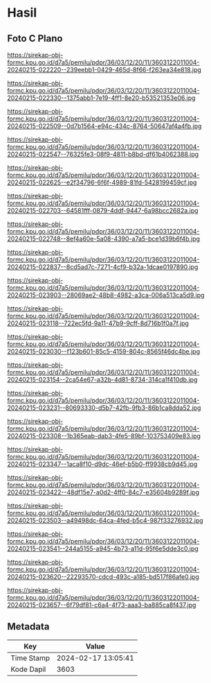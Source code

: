 # Hasil

## Foto C Plano

https://sirekap-obj-formc.kpu.go.id/d7a5/pemilu/pdpr/36/03/12/20/11/3603122011004-20240215-022220--239eebb1-0429-465d-8f66-f263ea34e818.jpg

https://sirekap-obj-formc.kpu.go.id/d7a5/pemilu/pdpr/36/03/12/20/11/3603122011004-20240215-022330--1375abb1-7e19-4ff1-8e20-b53521353e06.jpg

https://sirekap-obj-formc.kpu.go.id/d7a5/pemilu/pdpr/36/03/12/20/11/3603122011004-20240215-022509--0d7b1564-e94c-434c-8764-50647af4a4fb.jpg

https://sirekap-obj-formc.kpu.go.id/d7a5/pemilu/pdpr/36/03/12/20/11/3603122011004-20240215-022547--76325fe3-08f9-4811-b8bd-df61b4062388.jpg

https://sirekap-obj-formc.kpu.go.id/d7a5/pemilu/pdpr/36/03/12/20/11/3603122011004-20240215-022625--e2f34796-6f6f-4989-81fd-5428199459cf.jpg

https://sirekap-obj-formc.kpu.go.id/d7a5/pemilu/pdpr/36/03/12/20/11/3603122011004-20240215-022703--64581fff-0879-4ddf-9447-6a98bcc2682a.jpg

https://sirekap-obj-formc.kpu.go.id/d7a5/pemilu/pdpr/36/03/12/20/11/3603122011004-20240215-022748--8ef4a60e-5a08-4390-a7a5-bce1d39b6f4b.jpg

https://sirekap-obj-formc.kpu.go.id/d7a5/pemilu/pdpr/36/03/12/20/11/3603122011004-20240215-022837--8cd5ad7c-7271-4cf9-b32a-1dcae0197890.jpg

https://sirekap-obj-formc.kpu.go.id/d7a5/pemilu/pdpr/36/03/12/20/11/3603122011004-20240215-023903--28069ae2-48b8-4982-a3ca-006a513ca5d9.jpg

https://sirekap-obj-formc.kpu.go.id/d7a5/pemilu/pdpr/36/03/12/20/11/3603122011004-20240215-023118--722ec5fd-9a11-47b9-9cff-8d716b1f0a7f.jpg

https://sirekap-obj-formc.kpu.go.id/d7a5/pemilu/pdpr/36/03/12/20/11/3603122011004-20240215-023030--f123b601-85c5-4159-804c-8565f46dc4be.jpg

https://sirekap-obj-formc.kpu.go.id/d7a5/pemilu/pdpr/36/03/12/20/11/3603122011004-20240215-023154--2ca54e67-a32b-4d81-8734-314ca1f410db.jpg

https://sirekap-obj-formc.kpu.go.id/d7a5/pemilu/pdpr/36/03/12/20/11/3603122011004-20240215-023231--80693330-d5b7-42fb-9fb3-86b1ca8dda52.jpg

https://sirekap-obj-formc.kpu.go.id/d7a5/pemilu/pdpr/36/03/12/20/11/3603122011004-20240215-023308--1b365eab-dab3-4fe5-89bf-103753409e83.jpg

https://sirekap-obj-formc.kpu.go.id/d7a5/pemilu/pdpr/36/03/12/20/11/3603122011004-20240215-023347--1aca8f10-d9dc-46ef-b5b0-ff9938cb9d45.jpg

https://sirekap-obj-formc.kpu.go.id/d7a5/pemilu/pdpr/36/03/12/20/11/3603122011004-20240215-023422--48df15e7-a0d2-4ff0-84c7-e35604b9289f.jpg

https://sirekap-obj-formc.kpu.go.id/d7a5/pemilu/pdpr/36/03/12/20/11/3603122011004-20240215-023503--a49498dc-64ca-4fed-b5c4-987f33276932.jpg

https://sirekap-obj-formc.kpu.go.id/d7a5/pemilu/pdpr/36/03/12/20/11/3603122011004-20240215-023541--244a5155-a945-4b73-a11d-95f6e5dde3c0.jpg

https://sirekap-obj-formc.kpu.go.id/d7a5/pemilu/pdpr/36/03/12/20/11/3603122011004-20240215-023620--22293570-cdcd-493c-a185-bd517f86afe0.jpg

https://sirekap-obj-formc.kpu.go.id/d7a5/pemilu/pdpr/36/03/12/20/11/3603122011004-20240215-023657--6f79df81-c6a4-4f73-aaa3-ba885ca8f437.jpg


## Metadata

| Key        | Value               |
| ---------- | ------------------- |
| Time Stamp | 2024-02-17 13:05:41 |
| Kode Dapil | 3603                |



